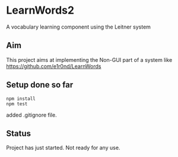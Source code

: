 # LearnWords2
A vocabulary learning component using the Leitner system

## Aim

This project aims at implementing the Non-GUI part of a system like 
https://github.com/e1r0nd/LearnWords

## Setup done so far

    npm install
    npm test

added .gitignore file.

## Status

Project has just started. Not ready for any use.


